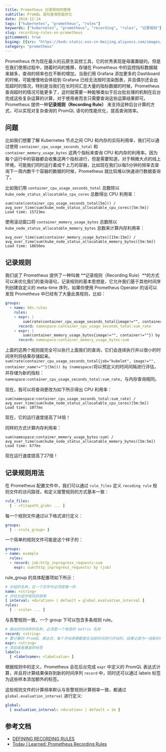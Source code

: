 ```yaml
---
title: Prometheus 记录规则的使用
subtitle: PromQL 语句查询性能优化
date: 2019-12-14
tags: ["kubernetes", "prometheus", "rules"]
keywords: ["kubernetes", "prometheus", "recording", "rules", "记录规则"]
slug: recording-rules-on-prometheus
gitcomment: true
bigimg: [{src: "https://bxdc-static.oss-cn-beijing.aliyuncs.com/images/prometheus-recording-rules.png", desc: "prometheus recording rules"}]
category: "prometheus"
---
```


Prometheus 作为现在最火的云原生监控工具，它的优秀表现是毋庸置疑的。但是在我们使用过程中，随着时间的推移，存储在 Prometheus 中的监控指标数据越来越多，查询的频率也在不断的增加，当我们用 Grafana 添加更多的 Dashboard 的时候，可能慢慢地会体验到 Grafana 已经无法按时渲染图表，并且偶尔还会出现超时的情况，特别是当我们在长时间汇总大量的指标数据的时候，Prometheus 查询超时的情况可能更多了，这时就需要一种能够类似于后台批处理的机制在后台完成这些复杂运算的计算，对于使用者而言只需要查询这些运算结果即可。Prometheus 提供一种**记录规则（Recording Rule）** 来支持这种后台计算的方式，可以实现对复杂查询的 PromQL 语句的性能优化，提高查询效率。

<!--more-->

## 问题
比如我们想要了解 Kubernetes 节点之间 CPU 和内存的实际利用率，我们可以通过使用 `container_cpu_usage_seconds_total` 和 `container_memory_usage_bytes` 这两个指标来查询 CPU 和内存的利用率。因为每个运行中的容器都会收集这两个指标进行，但是需要知道，对于稍微大点的线上环境，可能我们同时运行着成千上万的容器，比如现在我们以每5分钟的频率去查询下一周内数千个容器的数据的时候，Prometheus 就比较难以快速进行数据查询了。

比如我们用 `container_cpu_usage_seconds_total` 总数除以 `kube_node_status_allocatable_cpu_cores` 总数得出 CPU 利用率：
```
sum(rate(container_cpu_usage_seconds_total[5m])) / avg_over_time(sum(kube_node_status_allocatable_cpu_cores)[5m:5m])
Load time: 15723ms
```

使用滚动窗口将 `container_memory_usage_bytes` 总数除以 `kube_node_status_allocatable_memory_bytes` 总数来计算内存利用率：
```
avg_over_time(sum(container_memory_usage_bytes)[15m:15m]) / avg_over_time(sum(kube_node_status_allocatable_memory_bytes)[5m:5m])
Load time: 18656ms
```

## 记录规则
我们说了 Prometheus 提供了一种叫做 **记录规则（Recording Rule）**的方式可以来优化我们的查询语句，记录规则的基本思想是，它允许我们基于其他时间序列创建自定义的 meta-time 序列，如果你使用 Prometheus Operator 的话可以发现 Prometheus 中已经有了大量此类规则，比如：
```yaml
groups:
  - name: k8s.rules
    rules:
    - expr: |
        sum(rate(container_cpu_usage_seconds_total{image!="", container!=""}[5m])) by (namespace)
      record: namespace:container_cpu_usage_seconds_total:sum_rate
    - expr: |
        sum(container_memory_usage_bytes{image!="", container!=""}) by (namespace)
      record: namespace:container_memory_usage_bytes:sum
```

上面的这两个规则就完全可以执行上面我们的查询，它们会连续执行并以很小的时间序列将结果存储起来。`sum(rate(container_cpu_usage_seconds_total{job="kubelet", image!="", container_name!=""}[5m])) by (namespace)`将以预定义的时间间隔进行评估，并存储为新的指标：`namespace:container_cpu_usage_seconds_total:sum_rate`，与内存查询相同。

现在，我可以将查询更改为如下所示得出 CPU 利用率：
```
sum(namespace:container_cpu_usage_seconds_total:sum_rate) / avg_over_time(sum(kube_node_status_allocatable_cpu_cores)[5m:5m])
Load time: 1077ms
```

现在，它的运行速度提高了14倍！

同样的方式计算内存利用率：
```
sum(namespace:container_memory_usage_bytes:sum) / avg_over_time(sum(kube_node_status_allocatable_memory_bytes)[5m:5m])
Load time: 677ms
```

现在运行速度提高了27倍！

## 记录规则用法
在 Prometheus 配置文件中，我们可以通过 `rule_files` 定义 `recoding rule` 规则文件的访问路径，和定义报警规则的方式基本一致：
```yaml
rule_files:
  [ - <filepath_glob> ... ]
```

每一个规则文件通过以下格式进行定义：
```yaml
groups:
  [ - <rule_group> ]
```

一个简单的规则文件可能是这个样子的：
```yaml
groups:
- name: example
  rules:
  - record: job:http_inprogress_requests:sum
    expr: sum(http_inprogress_requests) by (job)
```

rule_group 的具体配置项如下所示：
```yaml
# 分组的名称，在一个文件中必须是唯一的
name: <string>
# 评估分组中规则的频率
[ interval: <duration> | default = global.evaluation_interval ]
rules:
  [ - <rule> ... ]
```

与告警规则一致，一个 group 下可以包含多条规则 rule。
```yaml
# 输出的时间序列名称，必须是一个有效的 metric 名称
record: <string>
# 要计算的 PromQL 表达式，每个评估周期都是在当前时间进行评估的，结果记录为一组新的时间序列，metrics 名称由 record 设置
expr: <string>
# 添加或者覆盖的标签
labels:
  [ <labelname>: <labelvalue> ]
```

根据规则中的定义，Prometheus 会在后台完成 `expr` 中定义的 PromQL 表达式计算，并且将计算结果保存到新的时间序列 `record` 中，同时还可以通过 labels 标签为这些样本添加额外的标签。

这些规则文件的计算频率默认与告警规则计算频率一致，都通过 `global.evaluation_interval` 进行定义:
```yaml
global:
  [ evaluation_interval: <duration> | default = 1m ]
```

## 参考文档

* [DEFINING RECORDING RULES](https://prometheus.io/docs/prometheus/latest/configuration/recording_rules/)
* [Today I Learned: Prometheus Recording Rules](https://deploy.live/blog/today-i-learned-prometheus-recording-rules/)

<!--adsense-self-->